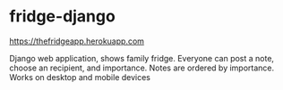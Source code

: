 # fridge-django
https://thefridgeapp.herokuapp.com

Django web application, shows family fridge. Everyone can post a note, choose an recipient, and importance. Notes are ordered by importance. Works on desktop and mobile devices
